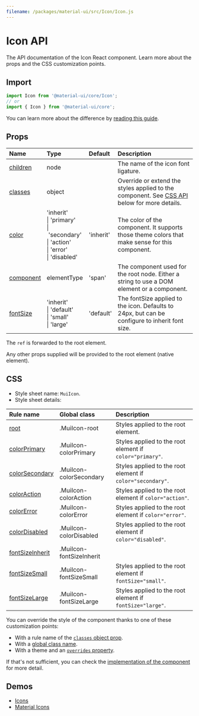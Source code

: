 ```yaml
---
filename: /packages/material-ui/src/Icon/Icon.js
---
```


<!--- This documentation is automatically generated, do not try to edit it. -->

# Icon API

<p class="description">The API documentation of the Icon React component. Learn more about the props and the CSS customization points.</p>

## Import

```js
import Icon from '@material-ui/core/Icon';
// or
import { Icon } from '@material-ui/core';
```

You can learn more about the difference by [reading this guide](/guides/minimizing-bundle-size/).



## Props

| Name | Type | Default | Description |
|:-----|:-----|:--------|:------------|
| <a class="anchor-link" id="props--children"></a><a href="#props--children" title="link to the prop on this page" class="prop-name">children</a> | <span class="prop-type">node</span> |  | The name of the icon font ligature. |
| <a class="anchor-link" id="props--classes"></a><a href="#props--classes" title="link to the prop on this page" class="prop-name">classes</a> | <span class="prop-type">object</span> |  | Override or extend the styles applied to the component. See [CSS API](#css) below for more details. |
| <a class="anchor-link" id="props--color"></a><a href="#props--color" title="link to the prop on this page" class="prop-name">color</a> | <span class="prop-type">'inherit'<br>&#124;&nbsp;'primary'<br>&#124;&nbsp;'secondary'<br>&#124;&nbsp;'action'<br>&#124;&nbsp;'error'<br>&#124;&nbsp;'disabled'</span> | <span class="prop-default">'inherit'</span> | The color of the component. It supports those theme colors that make sense for this component. |
| <a class="anchor-link" id="props--component"></a><a href="#props--component" title="link to the prop on this page" class="prop-name">component</a> | <span class="prop-type">elementType</span> | <span class="prop-default">'span'</span> | The component used for the root node. Either a string to use a DOM element or a component. |
| <a class="anchor-link" id="props--fontSize"></a><a href="#props--fontSize" title="link to the prop on this page" class="prop-name">fontSize</a> | <span class="prop-type">'inherit'<br>&#124;&nbsp;'default'<br>&#124;&nbsp;'small'<br>&#124;&nbsp;'large'</span> | <span class="prop-default">'default'</span> | The fontSize applied to the icon. Defaults to 24px, but can be configure to inherit font size. |

The `ref` is forwarded to the root element.

Any other props supplied will be provided to the root element (native element).

## CSS

- Style sheet name: `MuiIcon`.
- Style sheet details:

| Rule name | Global class | Description |
|:-----|:-------------|:------------|
| <a class="anchor-link" title="link to the rule name on this page" id="css--root"></a><a href="#css--root" class="prop-name">root</a> | <span class="prop-name">.MuiIcon-root</span> | Styles applied to the root element.
| <a class="anchor-link" title="link to the rule name on this page" id="css--colorPrimary"></a><a href="#css--colorPrimary" class="prop-name">colorPrimary</a> | <span class="prop-name">.MuiIcon-colorPrimary</span> | Styles applied to the root element if `color="primary"`.
| <a class="anchor-link" title="link to the rule name on this page" id="css--colorSecondary"></a><a href="#css--colorSecondary" class="prop-name">colorSecondary</a> | <span class="prop-name">.MuiIcon-colorSecondary</span> | Styles applied to the root element if `color="secondary"`.
| <a class="anchor-link" title="link to the rule name on this page" id="css--colorAction"></a><a href="#css--colorAction" class="prop-name">colorAction</a> | <span class="prop-name">.MuiIcon-colorAction</span> | Styles applied to the root element if `color="action"`.
| <a class="anchor-link" title="link to the rule name on this page" id="css--colorError"></a><a href="#css--colorError" class="prop-name">colorError</a> | <span class="prop-name">.MuiIcon-colorError</span> | Styles applied to the root element if `color="error"`.
| <a class="anchor-link" title="link to the rule name on this page" id="css--colorDisabled"></a><a href="#css--colorDisabled" class="prop-name">colorDisabled</a> | <span class="prop-name">.MuiIcon-colorDisabled</span> | Styles applied to the root element if `color="disabled"`.
| <a class="anchor-link" title="link to the rule name on this page" id="css--fontSizeInherit"></a><a href="#css--fontSizeInherit" class="prop-name">fontSizeInherit</a> | <span class="prop-name">.MuiIcon-fontSizeInherit</span> | 
| <a class="anchor-link" title="link to the rule name on this page" id="css--fontSizeSmall"></a><a href="#css--fontSizeSmall" class="prop-name">fontSizeSmall</a> | <span class="prop-name">.MuiIcon-fontSizeSmall</span> | Styles applied to the root element if `fontSize="small"`.
| <a class="anchor-link" title="link to the rule name on this page" id="css--fontSizeLarge"></a><a href="#css--fontSizeLarge" class="prop-name">fontSizeLarge</a> | <span class="prop-name">.MuiIcon-fontSizeLarge</span> | Styles applied to the root element if `fontSize="large"`.

You can override the style of the component thanks to one of these customization points:

- With a rule name of the [`classes` object prop](/customization/components/#overriding-styles-with-classes).
- With a [global class name](/customization/components/#overriding-styles-with-global-class-names).
- With a theme and an [`overrides` property](/customization/globals/#css).

If that's not sufficient, you can check the [implementation of the component](https://github.com/mui-org/material-ui/blob/master/packages/material-ui/src/Icon/Icon.js) for more detail.

## Demos

- [Icons](/components/icons/)
- [Material Icons](/components/material-icons/)

